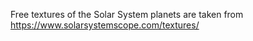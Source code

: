 Free textures of the Solar System planets are taken from <https://www.solarsystemscope.com/textures/>